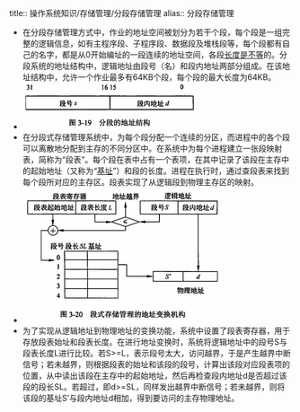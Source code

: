 title:: 操作系统知识/存储管理/分段存储管理
alias:: 分段存储管理

- 在分段存储管理方式中，作业的地址空间被划分为若干个段，每个段是一组完整的逻辑信息，如有主程序段、子程序段、数据段及堆栈段等，每个段都有自己的名字，都是从0开始编址的一段连续的地址空间，各段<u>长度是不等</u>的。分段系统的地址结构中，逻辑地址由段号（名）和段内地址两部分组成。在该地址结构中，允许一个作业最多有64KB个段，每个段的最大长度为64KB。
- ![image.png](../assets/image_1648974478497_0.png)
- 在分段式存储管理系统中，为每个段分配一个连续的分区，而进程中的各个段可以离散地分配到主存的不同分区中。在系统中为每个进程建立一张段映射表，简称为“段表”。每个段在表中占有一个表项，在其中记录了该段在主存中的起始地址（又称为“<u>基址</u>”）和段的长度。进程在执行时，通过查段表来找到每个段所对应的主存区。段表实现了从逻辑段到物理主存区的映射。
- ![image.png](../assets/image_1648974493113_0.png)
- 为了实现从逻辑地址到物理地址的变换功能，系统中设置了段表寄存器，用于存放段表始址和段表长度。在进行地址变换时，系统将逻辑地址中的段号S与段表长度L进行比较。若S>=L，表示段号太大，访问越界，于是产生越界中断信号；若未越界，则根据段表的始址和该段的段号，计算出该段对应段表项的位置，从中读出该段在主存中的起始地址，然后再检查段内地址d是否超过该段的段长SL。若超过，即d>=SL，同样发出越界中断信号；若未越界，则将该段的基址S’与段内地址d相加，得到要访问的主存物理地址。